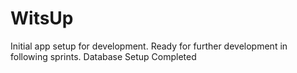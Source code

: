 # WitsUp
Initial app setup for development.
Ready for further development in following sprints.
Database Setup Completed
